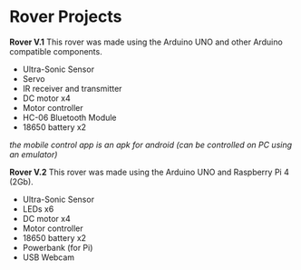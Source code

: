 # Rover Projects

**Rover V.1**
This rover was made using the Arduino UNO and other Arduino compatible components.
* Ultra-Sonic Sensor 
* Servo 
* IR receiver and transmitter  
* DC motor x4
* Motor controller
* HC-06 Bluetooth Module
* 18650 battery x2

*the mobile control app is an apk for android (can be controlled on PC using an emulator)*

**Rover V.2**
This rover was made using the Arduino UNO and Raspberry Pi 4 (2Gb).
* Ultra-Sonic Sensor 
* LEDs x6  
* DC motor x4
* Motor controller
* 18650 battery x2
* Powerbank (for Pi)
* USB Webcam
